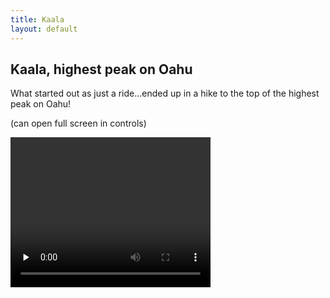 ```yaml
---
title: Kaala
layout: default
---
```


## Kaala, highest peak on Oahu


What started out as just a ride...ended up in a hike to the top of the highest peak on Oahu!   
<p>(can open full screen in controls)</p>
<p>
   <video width="320" height="240" controls src="..oahuv1/images/kaala.webm" type="video/webm" preload="none">
  
</video>
</p>

